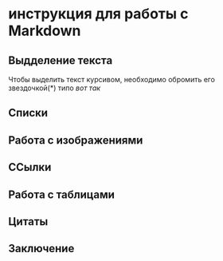 # инструкция для работы с Markdown

## Выдделение текста

Чтобы выделить текст курсивом, необходимо обромить его звездочкой(*) типо *вот так*

## Списки 

## Работа с изображениями

## ССылки

## Работа с таблицами

## Цитаты   

## Заключение